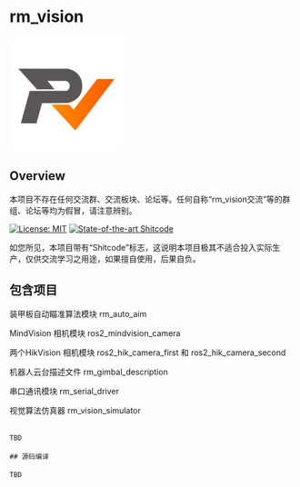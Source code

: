 # rm_vision

<img src="docs/rm_vision.svg" alt="rm_vision" width="200" height="200">

## Overview

本项目不存在任何交流群、交流板块、论坛等。任何自称“rm_vision交流”等的群组、论坛等均为假冒，请注意辨别。

[![License: MIT](https://img.shields.io/badge/License-MIT-blue.svg)](https://opensource.org/licenses/MIT)
[![State-of-the-art Shitcode](https://img.shields.io/static/v1?label=State-of-the-art&message=Shitcode&color=7B5804)](https://github.com/trekhleb/state-of-the-art-shitcode)

如您所见，本项目带有“Shitcode”标志，这说明本项目极其不适合投入实际生产，仅供交流学习之用途，如果擅自使用，后果自负。

## 包含项目

装甲板自动瞄准算法模块 rm_auto_aim

MindVision 相机模块 ros2_mindvision_camera

两个HikVision 相机模块 ros2_hik_camera_first 和 ros2_hik_camera_second

机器人云台描述文件 rm_gimbal_description

串口通讯模块 rm_serial_driver

视觉算法仿真器 rm_vision_simulator


```

TBD

## 源码编译

TBD
